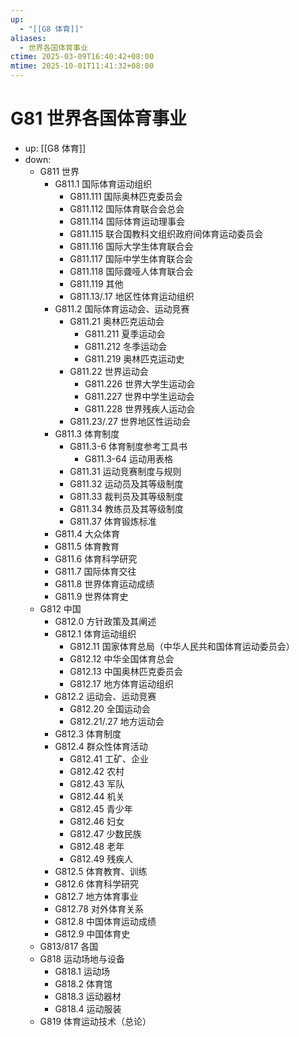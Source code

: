 ```yaml
---
up:
  - "[[G8 体育]]"
aliases:
  - 世界各国体育事业
ctime: 2025-03-09T16:40:42+08:00
mtime: 2025-10-01T11:41:32+08:00
---
```


# G81 世界各国体育事业

- up: [[G8 体育]]
- down:	
	- G811 世界
		- G811.1 国际体育运动组织
			- G811.111 国际奥林匹克委员会
			- G811.112 国际体育联合会总会
			- G811.114 国际体育运动理事会
			- G811.115 联合国教科文组织政府间体育运动委员会
			- G811.116 国际大学生体育联合会
			- G811.117 国际中学生体育联合会
			- G811.118 国际聋哑人体育联合会
			- G811.119 其他
			- G811.13/.17 地区性体育运动组织
		- G811.2 国际体育运动会、运动竞赛
			- G811.21 奥林匹克运动会
				- G811.211 夏季运动会
				- G811.212 冬季运动会
				- G811.219 奥林匹克运动史
			- G811.22 世界运动会
				- G811.226 世界大学生运动会
				- G811.227 世界中学生运动会
				- G811.228 世界残疾人运动会
			- G811.23/.27 世界地区性运动会
		- G811.3 体育制度
			- G811.3-6 体育制度参考工具书
				- G811.3-64 运动用表格
			- G811.31 运动竞赛制度与规则
			- G811.32 运动员及其等级制度
			- G811.33 裁判员及其等级制度
			- G811.34 教练员及其等级制度
			- G811.37 体育锻炼标准
		- G811.4 大众体育
		- G811.5 体育教育
		- G811.6 体育科学研究
		- G811.7 国际体育交往
		- G811.8 世界体育运动成绩
		- G811.9 世界体育史
	- G812 中国
		- G812.0 方针政策及其阐述
		- G812.1 体育运动组织
			- G812.11 国家体育总局（中华人民共和国体育运动委员会）
			- G812.12 中华全国体育总会
			- G812.13 中国奥林匹克委员会
			- G812.17 地方体育运动组织
		- G812.2 运动会、运动竞赛
			- G812.20 全国运动会
			- G812.21/.27 地方运动会
		- G812.3 体育制度
		- G812.4 群众性体育活动
			- G812.41 工矿、企业
			- G812.42 农村
			- G812.43 军队
			- G812.44 机关
			- G812.45 青少年
			- G812.46 妇女
			- G812.47 少数民族
			- G812.48 老年
			- G812.49 残疾人
		- G812.5 体育教育、训练
		- G812.6 体育科学研究
		- G812.7 地方体育事业
		- G812.78 对外体育关系
		- G812.8 中国体育运动成绩
		- G812.9 中国体育史
	- G813/817 各国
	- G818 运动场地与设备
		- G818.1 运动场
		- G818.2 体育馆
		- G818.3 运动器材
		- G818.4 运动服装
	- G819 体育运动技术（总论）
	

